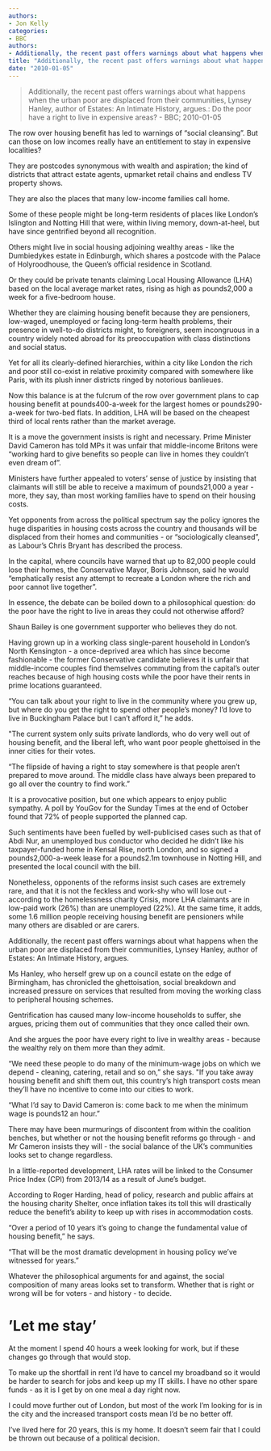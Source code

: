 ```yaml
---
authors: 
- Jon Kelly
categories: 
- BBC
authors: 
- Additionally, the recent past offers warnings about what happens when the urban poor are displaced from their communities, Lynsey Hanley, author of Estates: An Intimate History, argues.
title: "Additionally, the recent past offers warnings about what happens when the urban poor are displaced from their communities, Lynsey Hanley, author of Estates: An Intimate History, argues.:Do the poor have a right to live in expensive areas?"
date: "2010-01-05"
---
```

> Additionally, the recent past offers warnings about what happens when the urban poor are displaced from their communities, Lynsey Hanley, author of Estates: An Intimate History, argues.: Do the poor have a right to live in expensive areas? - BBC; 2010-01-05

The row over housing benefit has led to warnings of “social cleansing”. But can those on low incomes really have an entitlement to stay in expensive localities?

They are postcodes synonymous with wealth and aspiration; the kind of districts that attract estate agents, upmarket retail chains and endless TV property shows.

They are also the places that many low-income families call home.

Some of these people might be long-term residents of places like London’s Islington and Notting Hill that were, within living memory, down-at-heel, but have since gentrified beyond all recognition.

Others might live in social housing adjoining wealthy areas - like the Dumbiedykes estate in Edinburgh, which shares a postcode with the Palace of Holyroodhouse, the Queen’s official residence in Scotland.

Or they could be private tenants claiming Local Housing Allowance (LHA) based on the local average market rates, rising as high as pounds2,000 a week for a five-bedroom house.

Whether they are claiming housing benefit because they are pensioners, low-waged, unemployed or facing long-term health problems, their presence in well-to-do districts might, to foreigners, seem incongruous in a country widely noted abroad for its preoccupation with class distinctions and social status.

Yet for all its clearly-defined hierarchies, within a city like London the rich and poor still co-exist in relative proximity compared with somewhere like Paris, with its plush inner districts ringed by notorious banlieues.

Now this balance is at the fulcrum of the row over government plans to cap housing benefit at pounds400-a-week for the largest homes or pounds290-a-week for two-bed flats. In addition, LHA will be based on the cheapest third of local rents rather than the market average.

It is a move the government insists is right and necessary. Prime Minister David Cameron has told MPs it was unfair that middle-income Britons were “working hard to give benefits so people can live in homes they couldn’t even dream of”.

Ministers have further appealed to voters’ sense of justice by insisting that claimants will still be able to receive a maximum of pounds21,000 a year - more, they say, than most working families have to spend on their housing costs.

Yet opponents from across the political spectrum say the policy ignores the huge disparities in housing costs across the country and thousands will be displaced from their homes and communities - or “sociologically cleansed”, as Labour’s Chris Bryant has described the process.

In the capital, where councils have warned that up to 82,000 people could lose their homes, the Conservative Mayor, Boris Johnson, said he would “emphatically resist any attempt to recreate a London where the rich and poor cannot live together”.

In essence, the debate can be boiled down to a philosophical question: do the poor have the right to live in areas they could not otherwise afford?

Shaun Bailey is one government supporter who believes they do not.

Having grown up in a working class single-parent household in London’s North Kensington - a once-deprived area which has since become fashionable - the former Conservative candidate believes it is unfair that middle-income couples find themselves commuting from the capital’s outer reaches because of high housing costs while the poor have their rents in prime locations guaranteed.

“You can talk about your right to live in the community where you grew up, but where do you get the right to spend other people’s money? I’d love to live in Buckingham Palace but I can’t afford it,” he adds.

"The current system only suits private landlords, who do very well out of housing benefit, and the liberal left, who want poor people ghettoised in the inner cities for their votes.

“The flipside of having a right to stay somewhere is that people aren’t prepared to move around. The middle class have always been prepared to go all over the country to find work.”

It is a provocative position, but one which appears to enjoy public sympathy. A poll by YouGov for the Sunday Times at the end of October found that 72% of people supported the planned cap.

Such sentiments have been fuelled by well-publicised cases such as that of Abdi Nur, an unemployed bus conductor who decided he didn’t like his taxpayer-funded home in Kensal Rise, north London, and so signed a pounds2,000-a-week lease for a pounds2.1m townhouse in Notting Hill, and presented the local council with the bill.

Nonetheless, opponents of the reforms insist such cases are extremely rare, and that it is not the feckless and work-shy who will lose out - according to the homelessness charity Crisis, more LHA claimants are in low-paid work (26%) than are unemployed (22%). At the same time, it adds, some 1.6 million people receiving housing benefit are pensioners while many others are disabled or are carers.

Additionally, the recent past offers warnings about what happens when the urban poor are displaced from their communities, Lynsey Hanley, author of Estates: An Intimate History, argues.

Ms Hanley, who herself grew up on a council estate on the edge of Birmingham, has chronicled the ghettoisation, social breakdown and increased pressure on services that resulted from moving the working class to peripheral housing schemes.

Gentrification has caused many low-income households to suffer, she argues, pricing them out of communities that they once called their own.

And she argues the poor have every right to live in wealthy areas - because the wealthy rely on them more than they admit.

“We need these people to do many of the minimum-wage jobs on which we depend - cleaning, catering, retail and so on,” she says. "If you take away housing benefit and shift them out, this country’s high transport costs mean they’ll have no incentive to come into our cities to work.

“What I’d say to David Cameron is: come back to me when the minimum wage is pounds12 an hour.”

There may have been murmurings of discontent from within the coalition benches, but whether or not the housing benefit reforms go through - and Mr Cameron insists they will - the social balance of the UK’s communities looks set to change regardless.

In a little-reported development, LHA rates will be linked to the Consumer Price Index (CPI) from 2013/14 as a result of June’s budget.

According to Roger Harding, head of policy, research and public affairs at the housing charity Shelter, once inflation takes its toll this will drastically reduce the benefit’s ability to keep up with rises in accommodation costs.

“Over a period of 10 years it’s going to change the fundamental value of housing benefit,” he says.

“That will be the most dramatic development in housing policy we’ve witnessed for years.”

Whatever the philosophical arguments for and against, the social composition of many areas looks set to transform. Whether that is right or wrong will be for voters - and history - to decide.

’Let me stay’
=============

At the moment I spend 40 hours a week looking for work, but if these changes go through that would stop.

To make up the shortfall in rent I’d have to cancel my broadband so it would be harder to search for jobs and keep up my IT skills. I have no other spare funds - as it is I get by on one meal a day right now.

I could move further out of London, but most of the work I’m looking for is in the city and the increased transport costs mean I’d be no better off.

I’ve lived here for 20 years, this is my home. It doesn’t seem fair that I could be thrown out because of a political decision.
